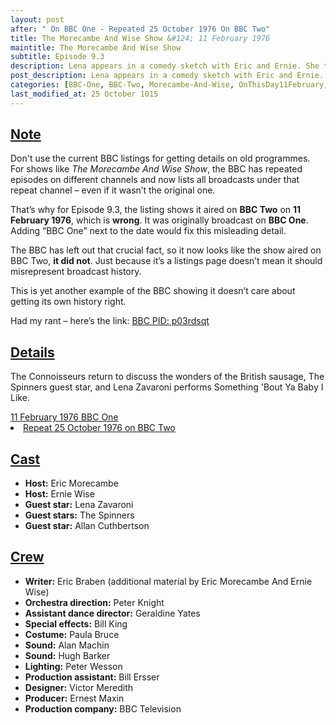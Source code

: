 ```yaml
---
layout: post
after: " On BBC One - Repeated 25 October 1976 On BBC Two"
title: The Morecambe And Wise Show &#124; 11 February 1976
maintitle: The Morecambe And Wise Show
subtitle: Episode 9.3
description: Lena appears in a comedy sketch with Eric and Ernie. She then performs Some Of These Days, before performing a song and dance version of Something Bout You Baby I Like with the duo.
post_description: Lena appears in a comedy sketch with Eric and Ernie. She then performs Some Of These Days, before performing a song and dance version of Something Bout You Baby I Like with the duo.
categories: [BBC-One, BBC-Two, Morecambe-And-Wise, OnThisDay11February, OnThisDay25October, Year-1976]
last_modified_at: 25 October 1015
---
```


<h2 id="infobox1"><a href="#infobox1">Note</a></h2>
<p>Don't use the current BBC listings for getting details on old programmes. For shows like <em>The Morecambe And Wise Show</em>, the BBC has repeated episodes on different channels and now lists all broadcasts under that repeat channel – even if it wasn’t the original one.</p>
<p>That’s why for Episode 9.3, the listing shows it aired on <strong>BBC Two</strong> on <strong>11 February 1976</strong>, which is <strong>wrong</strong>. It was originally broadcast on <strong>BBC One</strong>. Adding “BBC One” next to the date would fix this misleading detail.</p>
<p>The BBC has left out that crucial fact, so it now looks like the show aired on BBC Two, <strong>it did not</strong>. Just because it’s a listings page doesn’t mean it should misrepresent broadcast history.</p>
<p>This is yet another example of the BBC showing it doesn’t care about getting its own history right.</p>
<p>Had my rant – here’s the link: <a class="external-link" href="https://www.bbc.co.uk/programmes/p03rdsqt">BBC PID: p03rdsqt</a></p>

<h2 id="infobox2"><a href="#infobox2">Details</a></h2>
<p>The Connoisseurs return to discuss the wonders of the British sausage, The Spinners guest star, and Lena Zavaroni performs Something 'Bout Ya Baby I Like.</p>
<u>
<ll><a class="external-link" href="https://genome.ch.bbc.co.uk/schedules/bbcone/london/1976-02-11#at-20.15">11 February 1976 BBC One</a></ll>
<li><a class="external-link" href="https://genome.ch.bbc.co.uk/schedules/bbctwo/england/1976-10-25#at-20.10">Repeat 25 October 1976 on BBC Two</a></li>
</u>

<h2 id="infobox3"><a href="#infobox3">Cast</a></h2>
<ul>
<li><strong>Host:</strong> Eric Morecambe</li>
<li><strong>Host:</strong> Ernie Wise</li>
<li><strong>Guest star:</strong> Lena Zavaroni</li>
<li><strong>Guest stars:</strong> The Spinners</li>
<li><strong>Guest star:</strong> Allan Cuthbertson</li>
</ul>

<h2 id="infobox4"><a href="#infobox4">Crew</a></h2>
<ul>
<li><strong>Writer:</strong> Eric Braben (additional material by Eric Morecambe And Ernie Wise)</li>
<li><strong>Orchestra direction:</strong> Peter Knight</li>
<li><strong>Assistant dance director:</strong> Geraldine Yates</li>
<li><strong>Special effects:</strong> Bill King</li>
<li><strong>Costume:</strong> Paula Bruce</li>
<li><strong>Sound:</strong> Alan Machin</li>
<li><strong>Sound:</strong> Hugh Barker</li>
<li><strong>Lighting:</strong> Peter Wesson</li>
<li><strong>Production assistant:</strong> Bill Ersser</li>
<li><strong>Designer:</strong> Victor Meredith</li>
<li><strong>Producer:</strong> Ernest Maxin</li>
<li><strong>Production company:</strong> BBC Television</li>
</ul>
